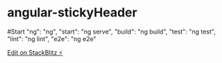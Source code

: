 # angular-stickyHeader

#Start 
    "ng": "ng",
    "start": "ng serve",
    "build": "ng build",
    "test": "ng test",
    "lint": "ng lint",
    "e2e": "ng e2e"

[Edit on StackBlitz ⚡️](https://stackblitz.com/edit/angular-qpnqaw)
